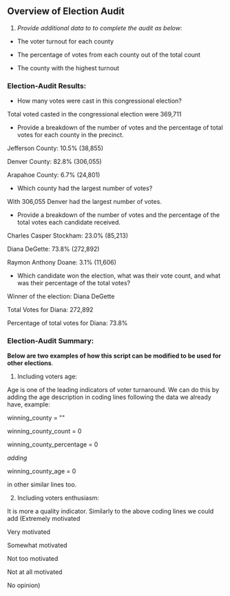 ## Overview of Election Audit

1. *Provide additional data to to complete the audit as below*:

-   The voter turnout for each county

-   The percentage of votes from each county out of the total count

-   The county with the highest turnout
   
### Election-Audit Results:

-   How many votes were cast in this congressional election?

Total voted casted in the congressional election were 369,711

-   Provide a breakdown of the number of votes and the percentage of total votes for each county in the precinct.

Jefferson County: 10.5% (38,855)

Denver County: 82.8% (306,055)

Arapahoe County: 6.7% (24,801)

-   Which county had the largest number of votes?

With 306,055 Denver had the largest number of votes.

-   Provide a breakdown of the number of votes and the percentage of the total votes each candidate received.

Charles Casper Stockham: 23.0% (85,213)

Diana DeGette: 73.8% (272,892)

Raymon Anthony Doane: 3.1% (11,606)

-   Which candidate won the election, what was their vote count, and what was their percentage of the total votes?

Winner of the election: Diana DeGette

Total Votes for Diana: 272,892

Percentage of total votes for Diana: 73.8%

### Election-Audit Summary:

**Below are two examples of how this script can be modified to be used for other elections**.

1. Including voters age:

Age is one of the leading indicators of voter turnaround. We can do this by adding the age description in coding lines following the data we already have, example:

winning_county = ""

winning_county_count = 0

winning_county_percentage = 0

*adding*

winning_county_age = 0

in other similar lines too.

2. Including voters enthusiasm:

It is more a quality indicator. Similarly to the above coding lines we could add  (Extremely motivated

Very motivated

Somewhat motivated

Not too motivated

Not at all motivated

No opinion)